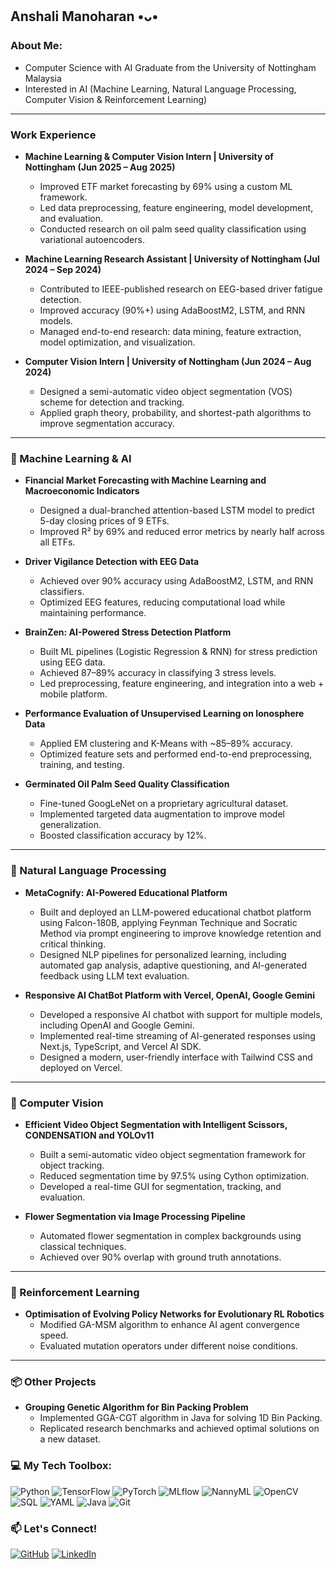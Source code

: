 ## Anshali Manoharan •ᴗ• 

### About Me:
- Computer Science with AI Graduate from the University of Nottingham Malaysia
- Interested in AI (Machine Learning, Natural Language Processing, Computer Vision & Reinforcement Learning)

---

### Work Experience

- **Machine Learning & Computer Vision Intern | University of Nottingham (Jun 2025 – Aug 2025)**  
  - Improved ETF market forecasting by 69% using a custom ML framework.  
  - Led data preprocessing, feature engineering, model development, and evaluation.  
  - Conducted research on oil palm seed quality classification using variational autoencoders.  

- **Machine Learning Research Assistant | University of Nottingham (Jul 2024 – Sep 2024)**  
  - Contributed to IEEE-published research on EEG-based driver fatigue detection.  
  - Improved accuracy (90%+) using AdaBoostM2, LSTM, and RNN models.  
  - Managed end-to-end research: data mining, feature extraction, model optimization, and visualization.  

- **Computer Vision Intern | University of Nottingham (Jun 2024 – Aug 2024)**  
  - Designed a semi-automatic video object segmentation (VOS) scheme for detection and tracking.  
  - Applied graph theory, probability, and shortest-path algorithms to improve segmentation accuracy.

---

### 🤖 Machine Learning & AI
- **Financial Market Forecasting with Machine Learning and Macroeconomic Indicators**  
  - Designed a dual-branched attention-based LSTM model to predict 5-day closing prices of 9 ETFs.  
  - Improved R² by 69% and reduced error metrics by nearly half across all ETFs.  

- **Driver Vigilance Detection with EEG Data**  
  - Achieved over 90% accuracy using AdaBoostM2, LSTM, and RNN classifiers.  
  - Optimized EEG features, reducing computational load while maintaining performance.

- **BrainZen: AI-Powered Stress Detection Platform**  
  - Built ML pipelines (Logistic Regression & RNN) for stress prediction using EEG data.  
  - Achieved 87–89% accuracy in classifying 3 stress levels.  
  - Led preprocessing, feature engineering, and integration into a web + mobile platform.  

- **Performance Evaluation of Unsupervised Learning on Ionosphere Data**  
  - Applied EM clustering and K-Means with ~85–89% accuracy.  
  - Optimized feature sets and performed end-to-end preprocessing, training, and testing.  

- **Germinated Oil Palm Seed Quality Classification**  
  - Fine-tuned GoogLeNet on a proprietary agricultural dataset.  
  - Implemented targeted data augmentation to improve model generalization.  
  - Boosted classification accuracy by 12%.  

---

### 🤖 Natural Language Processing
- **MetaCognify: AI-Powered Educational Platform**
  - Built and deployed an LLM-powered educational chatbot platform using Falcon-180B, applying Feynman Technique and Socratic Method via prompt engineering to improve knowledge retention and critical thinking.
  - Designed NLP pipelines for personalized learning, including automated gap analysis, adaptive questioning, and AI-generated feedback using LLM text evaluation.

- **Responsive AI ChatBot Platform with Vercel, OpenAI, Google Gemini**
  - Developed a responsive AI chatbot with support for multiple models, including OpenAI and Google Gemini.
  - Implemented real-time streaming of AI-generated responses using Next.js, TypeScript, and Vercel AI SDK.
  - Designed a modern, user-friendly interface with Tailwind CSS and deployed on Vercel.

---

### 🎥 Computer Vision
- **Efficient Video Object Segmentation with Intelligent Scissors, CONDENSATION and YOLOv11**  
  - Built a semi-automatic video object segmentation framework for object tracking.  
  - Reduced segmentation time by 97.5% using Cython optimization.  
  - Developed a real-time GUI for segmentation, tracking, and evaluation.  

- **Flower Segmentation via Image Processing Pipeline**  
  - Automated flower segmentation in complex backgrounds using classical techniques.  
  - Achieved over 90% overlap with ground truth annotations.  

---

### 🧩 Reinforcement Learning
- **Optimisation of Evolving Policy Networks for Evolutionary RL Robotics**  
  - Modified GA-MSM algorithm to enhance AI agent convergence speed.  
  - Evaluated mutation operators under different noise conditions.  

---

### 📦 Other Projects
- **Grouping Genetic Algorithm for Bin Packing Problem**  
  - Implemented GGA-CGT algorithm in Java for solving 1D Bin Packing.  
  - Replicated research benchmarks and achieved optimal solutions on a new dataset.  

### 💻 My Tech Toolbox:
![Python](https://img.shields.io/badge/-Python-3776AB?style=flat&logo=python&logoColor=white) 
![TensorFlow](https://img.shields.io/badge/-TensorFlow-FF6F00?style=flat&logo=tensorflow&logoColor=white) 
![PyTorch](https://img.shields.io/badge/-PyTorch-EE4C2C?style=flat&logo=pytorch&logoColor=white) 
![MLflow](https://img.shields.io/badge/-MLflow-0194E2?style=flat&logo=mlflow&logoColor=white) 
![NannyML](https://img.shields.io/badge/-NannyML-3E4E88?style=flat&logo=numpy&logoColor=white) 
![OpenCV](https://img.shields.io/badge/-OpenCV-5C3EE8?style=flat&logo=opencv&logoColor=white) 
![SQL](https://img.shields.io/badge/-SQL-4479A1?style=flat&logo=mysql&logoColor=white) 
![YAML](https://img.shields.io/badge/-YAML-C1C1C1?style=flat&logo=yaml&logoColor=black) 
![Java](https://img.shields.io/badge/-Java-007396?style=flat&logo=java&logoColor=white) 
![Git](https://img.shields.io/badge/-Git-F05032?style=flat&logo=git&logoColor=white)


### 📫 Let's Connect!
[![GitHub](https://img.shields.io/badge/GitHub-anshali15634-181717?style=flat&logo=github)](https://github.com/anshali15634) [![LinkedIn](https://img.shields.io/badge/LinkedIn-Anshali%20Manoharan-blue?style=flat&logo=linkedin)](http://www.linkedin.com/in/anshali-manoharan-524830311)

